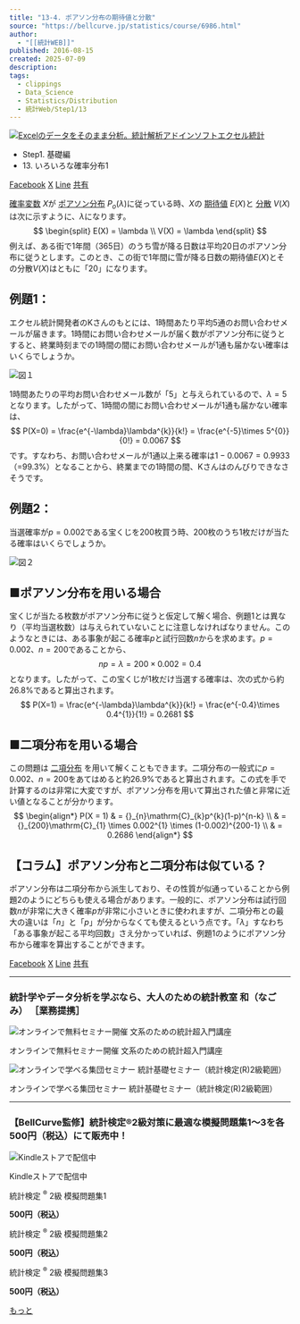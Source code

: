 ```yaml
---
title: "13-4. ポアソン分布の期待値と分散"
source: "https://bellcurve.jp/statistics/course/6986.html"
author:
  - "[[統計WEB]]"
published: 2016-08-15
created: 2025-07-09
description: 
tags:
  - clippings
  - Data_Science
  - Statistics/Distribution
  - 統計Web/Step1/13
---
```

[![Excelのデータをそのまま分析。統計解析アドインソフトエクセル統計](https://bellcurve.jp/statistics/wp-content/uploads/2024/09/statistics03-b_ver3.png "Excelのデータをそのまま分析。統計解析アドインソフトエクセル統計")](https://bellcurve.jp/ex/)

- Step1. 基礎編
- 13\. いろいろな確率分布1

[Facebook](https://bellcurve.jp/#facebook "Facebook") [X](https://bellcurve.jp/#x "X") [Line](https://bellcurve.jp/#line "Line") [共有](https://www.addtoany.com/share#url=https%3A%2F%2Fbellcurve.jp%2Fstatistics%2Fcourse%2F6986.html&title=13-4.%20%E3%83%9D%E3%82%A2%E3%82%BD%E3%83%B3%E5%88%86%E5%B8%83%E3%81%AE%E6%9C%9F%E5%BE%85%E5%80%A4%E3%81%A8%E5%88%86%E6%95%A3)

[確率変数](https://bellcurve.jp/statistics/glossary/807.html) $X$が [ポアソン分布](https://bellcurve.jp/statistics/glossary/815.html) $P_o(\lambda)$に従っている時、$X$の [期待値](https://bellcurve.jp/statistics/glossary/891.html) $E(X)$と [分散](https://bellcurve.jp/statistics/glossary/1032.html) $V(X)$は次に示すように、$\lambda$になります。
$$
\begin{split}
E(X) = \lambda \\
V(X) = \lambda
\end{split}
$$
例えば、ある街で1年間（365日）のうち雪が降る日数は平均20日のポアソン分布に従うとします。このとき、この街で1年間に雪が降る日数の期待値$E(X)$とその分散$V(X)$はともに「20」になります。

## 例題1：

エクセル統計開発者のKさんのもとには、1時間あたり平均5通のお問い合わせメールが届きます。1時間にお問い合わせメールが届く数がポアソン分布に従うとすると、終業時刻までの1時間の間にお問い合わせメールが1通も届かない確率はいくらでしょうか。

![図１](https://bellcurve.jp/statistics/wp-content/uploads/2016/08/5f19f8038b959234c30f03075d8068f4-2.png)

1時間あたりの平均お問い合わせメール数が「5」と与えられているので、$\lambda = 5$となります。したがって、1時間の間にお問い合わせメールが1通も届かない確率は、
$$
P(X=0) = \frac{e^{-\lambda}\lambda^{k}}{k!} = \frac{e^{-5}\times 5^{0}}{0!} = 0.0067
$$
です。すなわち、お問い合わせメールが1通以上来る確率は$1-0.0067 = 0.9933$（=99.3%）となることから、終業までの1時間の間、Kさんはのんびりできなさそうです。

## 例題2：

当選確率が$p=0.002$である宝くじを200枚買う時、200枚のうち1枚だけが当たる確率はいくらでしょうか。

![図２](https://bellcurve.jp/statistics/wp-content/uploads/2016/08/66caf9ce37399f5f2a455838389a18f4-1.png)

## ■ポアソン分布を用いる場合

宝くじが当たる枚数がポアソン分布に従うと仮定して解く場合、例題1とは異なり（平均当選枚数）は与えられていないことに注意しなければなりません。このようなときには、ある事象が起こる確率$p$と試行回数$n$からを求めます。$p=0.002$、$n=200$であることから、
$$
np = \lambda = 200 \times 0.002 = 0.4
$$
となります。したがって、この宝くじが1枚だけ当選する確率は、次の式から約26.8%であると算出されます。
$$
P(X=1) = \frac{e^{-\lambda}\lambda^{k}}{k!} = \frac{e^{-0.4}\times 0.4^{1}}{1!} = 0.2681
$$
## ■二項分布を用いる場合

この問題は [二項分布](https://bellcurve.jp/statistics/glossary/426.html) を用いて解くこともできます。二項分布の一般式に$p=0.002$、$n=200$をあてはめると約26.9%であると算出されます。この式を手で計算するのは非常に大変ですが、ポアソン分布を用いて算出された値と非常に近い値となることが分かります。
$$
\begin{align*}
P(X = 1) & = {}_{n}\mathrm{C}_{k}p^{k}(1-p)^{n-k} \\
& = {}_{200}\mathrm{C}_{1} \times 0.002^{1} \times (1-0.002)^{200-1} \\
& = 0.2686
\end{align*}
$$
<!-- ![ \begin{eqnarray*} P(X=1)&=&{}_{n} \mathrm{C}_{k}  p^{k} (1-p)^{n-k}\\ &=&{}_{200} \mathrm{C}_{1} \times 0.002^{1} \times (1-0.002)^{200-1}\\ &=&0.2686 \end{eqnarray*} ](https://bellcurve.jp/statistics/wp-content/ql-cache/quicklatex.com-6c5622e4de27b6aecc98dcc4a1be6ca5_l3.svg "Rendered by QuickLaTeX.com") -->

## 【コラム】ポアソン分布と二項分布は似ている？

ポアソン分布は二項分布から派生しており、その性質が似通っていることから例題2のようにどちらも使える場合があります。一般的に、ポアソン分布は試行回数$n$が非常に大きく確率$p$が非常に小さいときに使われますが、二項分布との最大の違いは「$n$」と「$p$」が分からなくても使えるという点です。「$\lambda$」すなわち「ある事象が起こる平均回数」さえ分かっていれば、例題1のようにポアソン分布から確率を算出することができます。

[Facebook](https://bellcurve.jp/#facebook "Facebook") [X](https://bellcurve.jp/#x "X") [Line](https://bellcurve.jp/#line "Line") [共有](https://www.addtoany.com/share#url=https%3A%2F%2Fbellcurve.jp%2Fstatistics%2Fcourse%2F6986.html&title=13-4.%20%E3%83%9D%E3%82%A2%E3%82%BD%E3%83%B3%E5%88%86%E5%B8%83%E3%81%AE%E6%9C%9F%E5%BE%85%E5%80%A4%E3%81%A8%E5%88%86%E6%95%A3)

---

### 統計学やデータ分析を学ぶなら、大人のための統計教室 和（なごみ） ［業務提携］

![オンラインで無料セミナー開催 文系のための統計超入門講座](https://bellcurve.jp/statistics/wp-content/uploads/2025/05/toukeicyounyumon.png)

オンラインで無料セミナー開催 文系のための統計超入門講座

![オンラインで学べる集団セミナー 統計基礎セミナー（統計検定(R)2級範囲）](https://bellcurve.jp/statistics/wp-content/uploads/2025/05/toukeikiso.png)

オンラインで学べる集団セミナー 統計基礎セミナー（統計検定(R)2級範囲）

---

### 【BellCurve監修】統計検定®2級対策に最適な模擬問題集1～3を各500円（税込）にて販売中！

![Kindleストアで配信中](https://bellcurve.jp/statistics/wp-content/uploads/2018/07/bnr_kindle.png)

Kindleストアで配信中

統計検定 <sup>®</sup> 2級 模擬問題集1

**500円（税込）**  

統計検定 <sup>®</sup> 2級 模擬問題集2

**500円（税込）**  

統計検定 <sup>®</sup> 2級 模擬問題集3

**500円（税込）**  

[もっと](https://bellcurve.jp/statistics/course/#addtoany "すべてを表示")